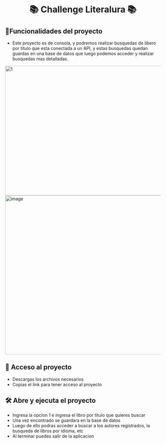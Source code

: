 <h1 align="center"> 📚 Challenge Literalura 📚 </h1>

## :hammer:Funcionalidades del proyecto

- Este proyecto es de consola, y podremos realizar busquedas de libero por titulo que esta conectada a un API, y estas busquedas quedan guardas en una base de datos que luego podemos acceder y realizar busquedas mas detalladas.
<img width="561" height="420" alt="1" src="https://github.com/user-attachments/assets/a6c86a9f-4055-498b-b22d-fcc94b24383d" />

<img width="561" height="514" alt="image" src="https://github.com/user-attachments/assets/38b5a6f9-6fd9-4bac-ace7-429d343d8afb" />


## 📁 Acceso al proyecto

- Descargas los archivos necesarios
- Copias el link para tener acceso al proyecto

## 🛠️ Abre y ejecuta el proyecto

- Ingresa la opcion 1 e ingresa el libro por titulo que quieres buscar
- Una vez encontrado se guardara en la base de datos
- Luego de ello podras acceder a buscar a los autores registrados, la busqueda de libros por idioma, etc
- Al terminar puedes salir de la aplicacion

